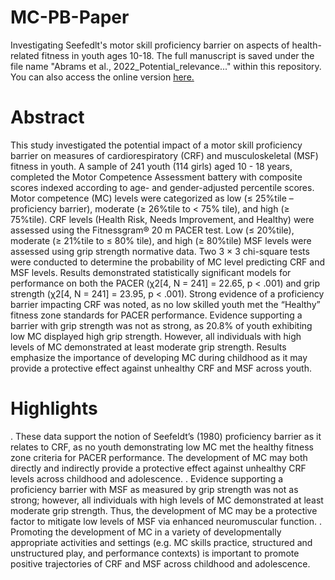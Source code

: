# MC-PB-Paper
 
 Investigating Seefedlt's motor skill proficiency barrier on aspects of health-related fitness in youth ages 10-18. The full manuscript is saved under the file name "Abrams et al., 2022_Potential_relevance..." within this repository. You can also access the online version [here.](https://doi.org/10.1080/17461391.2022.2153300)

# Abstract
This study investigated the potential impact of a motor skill proficiency barrier on measures of
cardiorespiratory (CRF) and musculoskeletal (MSF) fitness in youth. A sample of 241 youth (114
girls) aged 10 - 18 years, completed the Motor Competence Assessment battery with composite
scores indexed according to age- and gender-adjusted percentile scores. Motor competence
(MC) levels were categorized as low (≤ 25%tile – proficiency barrier), moderate (≥ 26%tile to < 75%
tile), and high (≥ 75%tile). CRF levels (Health Risk, Needs Improvement, and Healthy) were
assessed using the Fitnessgram® 20 m PACER test. Low (≤ 20%tile), moderate (≥ 21%tile to ≤ 80%
tile), and high (≥ 80%tile) MSF levels were assessed using grip strength normative data. Two 3 × 3
chi-square tests were conducted to determine the probability of MC level predicting CRF and
MSF levels. Results demonstrated statistically significant models for performance on both the
PACER (χ2[4, N = 241] = 22.65, p < .001) and grip strength (χ2[4, N = 241] = 23.95, p < .001). Strong
evidence of a proficiency barrier impacting CRF was noted, as no low skilled youth met the
“Healthy” fitness zone standards for PACER performance. Evidence supporting a barrier with
grip strength was not as strong, as 20.8% of youth exhibiting low MC displayed high grip
strength. However, all individuals with high levels of MC demonstrated at least moderate grip
strength. Results emphasize the importance of developing MC during childhood as it may
provide a protective effect against unhealthy CRF and MSF across youth.

# Highlights
. These data support the notion of Seefeldt’s (1980) proficiency barrier as it relates to CRF, as no
youth demonstrating low MC met the healthy fitness zone criteria for PACER performance. The
development of MC may both directly and indirectly provide a protective effect against
unhealthy CRF levels across childhood and adolescence.
. Evidence supporting a proficiency barrier with MSF as measured by grip strength was not as
strong; however, all individuals with high levels of MC demonstrated at least moderate grip
strength. Thus, the development of MC may be a protective factor to mitigate low levels of
MSF via enhanced neuromuscular function.
. Promoting the development of MC in a variety of developmentally appropriate activities and
settings (e.g. MC skills practice, structured and unstructured play, and performance contexts)
is important to promote positive trajectories of CRF and MSF across childhood and adolescence.
